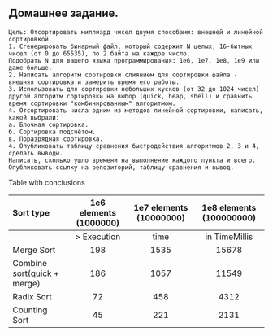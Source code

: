 ## Домашнее задание.
```Сортировка Миллиарда чисел
Цель: Отсортировать миллиард чисел двумя способами: внешней и линейной сортировкой.
1. Сгенерировать бинарный файл, который содержит N целых, 16-битных чисел (от 0 до 65535), по 2 байта на каждое число.
Подобрать N для вашего языка программирования: 1e6, 1e7, 1e8, 1e9 или даже больше.
2. Написать алгоритм сортировки слиянием для сортировки файла - внешняя сортировка и замерить время его работы.
3. Использовать для сортировки небольших кусков (от 32 до 1024 чисел) другой алгоритм сортировки на выбор (quick, heap, shell) и сравнить время сортировки "комбинированным" алгоритмом.
4. Отсортировать числа одним из методов линейной сортировки, написать, какой выбрали:
а. Блочная сортировка.
б. Сортировка подсчётом.
в. Поразрядная сортировка.
4. Опубликовать таблицу сравнения быстродействия алгоритмов 2, 3 и 4, сделать выводы.
Написать, сколько ушло времени на выполнение каждого пункта и всего.
Опубликовать ссылку на репозиторий, таблицу сравнения и вывод.
```

Table with conclusions

| Sort type                    | 1e6 elements (1000000)  | 1e7 elements (10000000) | 1e8 elements (100000000) |     
| :------------                |:-----------------------:|:-----------------------:|:------------------------:|
|                              |>                       Execution | time| in TimeMillis                       |
| Merge Sort                   |         198             |              1535       |            15678         |
| Combine sort(quick + merge)  |         186             |              1057       |            11549         |
| Radix Sort                   |          72             |               458       |             4312         |
| Counting Sort                |          45             |               221       |             2131         |
